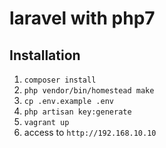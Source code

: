 # laravel with php7

## Installation
1. `composer install`
1. `php vendor/bin/homestead make`
1. `cp .env.example .env`
1. `php artisan key:generate`
1. `vagrant up`
1. access to `http://192.168.10.10`